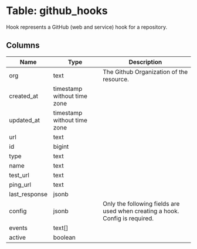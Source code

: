 
# Table: github_hooks
Hook represents a GitHub (web and service) hook for a repository.
## Columns
| Name        | Type           | Description  |
| ------------- | ------------- | -----  |
|org|text|The Github Organization of the resource.|
|created_at|timestamp without time zone||
|updated_at|timestamp without time zone||
|url|text||
|id|bigint||
|type|text||
|name|text||
|test_url|text||
|ping_url|text||
|last_response|jsonb||
|config|jsonb|Only the following fields are used when creating a hook. Config is required.|
|events|text[]||
|active|boolean||
